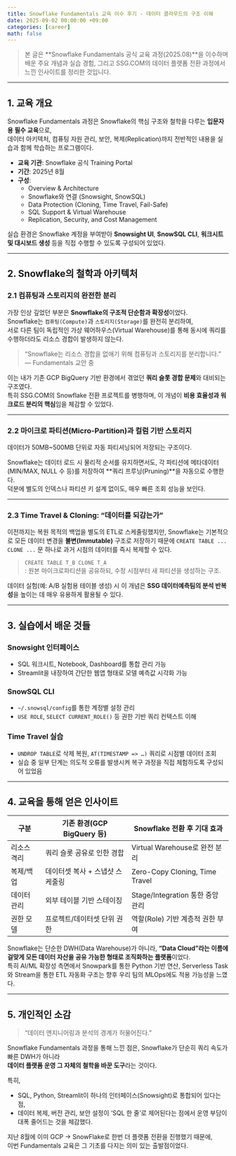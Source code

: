 ```yaml
---
title: Snowflake Fundamentals 교육 이수 후기 - 데이터 클라우드의 구조 이해
date: 2025-09-02 00:00:00 +09:00
categories: [career]
math: false
---
```


> 본 글은 **Snowflake Fundamentals 공식 교육 과정(2025.08)**을 이수하며 배운 주요 개념과 실습 경험, 그리고 SSG.COM의 데이터 플랫폼 전환 과정에서 느낀 인사이트를 정리한 것입니다.

---

## 1. 교육 개요

Snowflake Fundamentals 과정은 Snowflake의 핵심 구조와 철학을 다루는 **입문자용 필수 교육**으로, <br>
데이터 아키텍처, 컴퓨팅 자원 관리, 보안, 복제(Replication)까지 전반적인 내용을 실습과 함께 학습하는 프로그램이다.

- **교육 기관**: Snowflake 공식 Training Portal
- **기간**: 2025년 8월
- **구성**:
  - Overview & Architecture
  - Snowflake와 연결 (Snowsight, SnowSQL)
  - Data Protection (Cloning, Time Travel, Fail-Safe)
  - SQL Support & Virtual Warehouse
  - Replication, Security, and Cost Management

실습 환경은 Snowflake 계정을 부여받아 **Snowsight UI**, **SnowSQL CLI**, **워크시트 및 대시보드 생성** 등을 직접 수행할 수 있도록 구성되어 있었다.

---

## 2. Snowflake의 철학과 아키텍처

### 2.1 컴퓨팅과 스토리지의 완전한 분리

가장 인상 깊었던 부분은 **Snowflake의 구조적 단순함과 확장성**이었다.  <br>
Snowflake는 `컴퓨팅(Compute)`과 `스토리지(Storage)`를 완전히 분리하여, <br>
서로 다른 팀이 독립적인 가상 웨어하우스(Virtual Warehouse)를 통해 동시에 쿼리를 수행하더라도 리소스 경합이 발생하지 않는다.

> “Snowflake는 리소스 경합을 없애기 위해 컴퓨팅과 스토리지를 분리합니다.”  <br>
> — Fundamentals 교안 중

이는 내가 기존 GCP BigQuery 기반 환경에서 겪었던 **쿼리 슬롯 경합 문제**와 대비되는 구조였다.  <br>
특히 SSG.COM의 Snowflake 전환 프로젝트를 병행하며, 이 개념이 **비용 효율성과 워크로드 분리의 핵심**임을 체감할 수 있었다.

---

### 2.2 마이크로 파티션(Micro-Partition)과 컬럼 기반 스토리지

데이터가 50MB~500MB 단위로 자동 파티셔닝되어 저장되는 구조이다.

Snowflake는 데이터 로드 시 물리적 순서를 유지하면서도, 각 파티션에 메타데이터(MIN/MAX, NULL 수 등)를 저장하여 **쿼리 프루닝(Pruning)**을 자동으로 수행한다. <br>
덕분에 별도의 인덱스나 파티션 키 설계 없이도, 매우 빠른 조회 성능을 보인다.

---

### 2.3 Time Travel & Cloning: “데이터를 되감는가”

이전까지는 복원 목적의 백업을 별도의 ETL로 스케줄링했지만, Snowflake는 기본적으로 모든 데이터 변경을 **불변(Immutable)** 구조로 저장하기 때문에 `CREATE TABLE ... CLONE ...` 문 하나로 과거 시점의 데이터를 즉시 복제할 수 있다.

> `CREATE TABLE T_B CLONE T_A`  
> : 원본 마이크로파티션을 공유하되, 수정 시점부터 새 파티션을 생성하는 구조.

데이터 실험(예: A/B 실험용 테이블 생성) 시 이 개념은 **SSG 데이터예측팀의 분석 반복성**을 높이는 데 매우 유용하게 활용될 수 있다.

---

## 3. 실습에서 배운 것들

### Snowsight 인터페이스
- SQL 워크시트, Notebook, Dashboard를 통합 관리 가능
- Streamlit을 내장하여 간단한 웹앱 형태로 모델 예측값 시각화 가능

### SnowSQL CLI
- `~/.snowsql/config`를 통한 계정별 설정 관리
- `USE ROLE`, `SELECT CURRENT_ROLE()` 등 권한 기반 쿼리 컨텍스트 이해

### Time Travel 실습
- `UNDROP TABLE`로 삭제 복원, `AT(TIMESTAMP => …)` 쿼리로 시점별 데이터 조회
- 실습 중 일부 단계는 의도적 오류를 발생시켜 복구 과정을 직접 체험하도록 구성되어 있었음

---

## 4. 교육을 통해 얻은 인사이트

| 구분 | 기존 환경(GCP BigQuery 등) | Snowflake 전환 후 기대 효과 |
|------|-----------------------------|------------------------------|
| 리소스 격리 | 쿼리 슬롯 공유로 인한 경합 | Virtual Warehouse로 완전 분리 |
| 복제/백업 | 데이터셋 복사 + 스냅샷 스케줄링 | Zero-Copy Cloning, Time Travel |
| 데이터 관리 | 외부 테이블 기반 스테이징 | Stage/Integration 통한 중앙 관리 |
| 권한 모델 | 프로젝트/데이터셋 단위 권한 | 역할(Role) 기반 계층적 권한 부여 |

Snowflake는 단순한 DWH(Data Warehouse)가 아니라, **“Data Cloud”라는 이름에 걸맞게 모든 데이터 자산을 공유 가능한 형태로 조직화하는 플랫폼**이었다. <br>
특히 AI/ML 확장성 측면에서 Snowpark를 통한 Python 기반 연산, Serverless Task와 Stream을 통한 ETL 자동화 구조는 향후 우리 팀의 MLOps에도 적용 가능성을 느꼈다.

---

## 5. 개인적인 소감

> “데이터 엔지니어링과 분석의 경계가 허물어진다.”

Snowflake Fundamentals 과정을 통해 느낀 점은, Snowflake가 단순히 쿼리 속도가 빠른 DWH가 아니라 <br>
**데이터 플랫폼 운영 그 자체의 철학을 바꾼 도구**라는 것이다.

특히,
- SQL, Python, Streamlit이 하나의 인터페이스(Snowsight)로 통합되어 있다는 점,
- 데이터 복제, 버전 관리, 보안 설정이 ‘SQL 한 줄’로 제어된다는 점에서 운영 부담이 대폭 줄어드는 것을 체감했다.

지난 8월에 이미 GCP -> SnowFlake로 한번 더 플랫폼 전환을 진행했기 때문에, <br>
이번 Fundamentals 교육은 그 기초를 다지는 의미 있는 출발점이었다.
